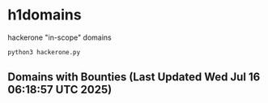# h1domains
hackerone "in-scope" domains

`python3 hackerone.py`
## Domains with Bounties (Last Updated Wed Jul 16 06:18:57 UTC 2025)
```

```
